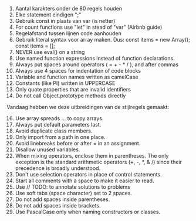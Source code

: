 1) Aantal karakters onder de 80 regels houden
2) Elke statement eindigen ";"
3) Gebruik const in plaats van var (is netter)
4) For count functions use "let" in stead of "var" (Airbnb guide)
5) Regelafstand tussen lijnen code aanhouden
6) Gebruik literal syntax voor array maken. Dus:
const items = new Array();
const items = [];
7) NEVER use eval() on a string
8) Use named function expressions instead of function declarations.
9) Always put spaces around operators ( = + - * / ), and after commas
10) Always use 4 spaces for indentation of code blocks
11) Variable and function names written as camelCase
12) Constants (like PI) written in UPPERCASE
13) Only quote properties that are invalid identifiers
14) Do not call Object.prototype methods directly

Vandaag hebben we deze uitbreidingen van de stijlregels gemaakt:

16) Use array spreads ... to copy arrays.
17) Always put default parameters last.
18) Avoid duplicate class members.
19) Only import from a path in one place.
20) Avoid linebreaks before or after = in an assignment.
21) Disallow unused variables.
22) When mixing operators, enclose them in parentheses. The only exception is
the standard arithmetic operators (+, -, *, & /) since their precedence is broadly understood.
23) Don't use selection operators in place of control statements.
24) Start all comments with a space to make it easier to read.
25) Use // TODO: to annotate solutions to problems
26) Use soft tabs (space character) set to 2 spaces.
27) Do not add spaces inside parentheses.
28) Do not add spaces inside brackets.
29) Use PascalCase only when naming constructors or classes.
